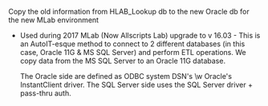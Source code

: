 Copy the old information from HLAB_Lookup db to the new Oracle db for the new MLab environment

- Used during 2017 MLab (Now Allscripts Lab) upgrade to v 16.03 - This is an AutoIT-esque
  method to connect to 2 different databases (in this case, Oracle 11G & MS SQL Server) and
  perform ETL operations.  We copy data from the MS SQL Server to an Oracle 11G
  database.

  The Oracle side are defined as ODBC system DSN's \w Oracle's InstantClient driver.  The SQL
  Server side uses the SQL Server driver + pass-thru auth.
